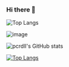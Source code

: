### Hi there 👋

<!--
**pcrdll/pcrdll** is a ✨ _special_ ✨ repository because its `README.md` (this file) appears on your GitHub profile.

Here are some ideas to get you started:

- 🔭 I’m currently working on ...
- 🌱 I’m currently learning ...
- 👯 I’m looking to collaborate on ...
- 🤔 I’m looking for help with ...
- 💬 Ask me about ...
- 📫 How to reach me: ...
- 😄 Pronouns: ...
- ⚡ Fun fact: ...
-->

![Top Langs](https://github-readme-stats.vercel.app/api/top-langs/?username=pcrdll&count_private=true&theme=tokyonight)


![image](https://github-readme-stats.vercel.app/api/top-langs/?username=pcrdll&layout=compact&count_private=true&count_private=true&langs_count=8&hide_border=true&title_color=000000&icon_color=000000&text_color=000000&bg_color=ffffff)


![pcrdll's GitHub stats](https://github-readme-stats.vercel.app/api?username=pcrdll&show_icons=true&theme=tokyonight)

[![Top Langs](https://github-readme-stats.vercel.app/api/top-langs/?username=pcrdll&langs_count=8)](https://github.com/pcrdll/github-readme-stats)
